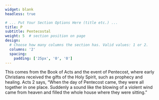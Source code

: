 ```yaml
---
widget: blank
headless: true

# ... Put Your Section Options Here (title etc.) ...
title: P
subtitle: Pentecostal
weight: 5  # section position on page
design:
  # Choose how many columns the section has. Valid values: 1 or 2.
  columns: '2'
  spacing:
    padding: ['25px', '0', '0']
---
```

This comes from the Book of Acts and the event of Pentecost, where early Christians received the gifts of the Holy Spirit, such as prophecy and healing. Acts 2 says, “When the day of Pentecost came, they were all together in one place. Suddenly a sound like the blowing of a violent wind came from heaven and filled the whole house where they were sitting.” 